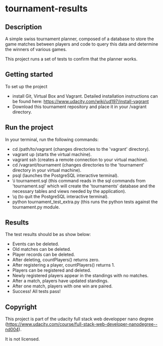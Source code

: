 # tournament-results

## Description

A simple swiss tournament planner, composed of a database to store the game matches between players and code to query this data and determine the winners of various games.

This project runs a set of tests to confirm that the planner works.

## Getting started

To set up the project
- install Git, Virtual Box and Vagrant. Detailed installation instructions can be found here: https://www.udacity.com/wiki/ud197/install-vagrant
- Download this tournament repository and place it in your /vagrant directory.

## Run the project 

In your terminal, run the following commands:
- cd /path/to/vagrant (changes directories to the 'vagrant' directory).
- vagrant up (starts the virtual machine).
- vagrant ssh (creates a remote connection to your virtual machine).
- cd /vagrant/tournament (changes directories to the 'tournament' directory in your virtual machine).
- psql (launches the PostgreSQL interactive terminal).
- \i tournament.sql (this command reads in the sql commands from 'tournament.sql' which will create the 'tournaments' database and the necessary tables and views needed by the application).
- \q (to quit the PostgreSQL interactive terminal).
- python tournament_test_extra.py (this runs the python tests against the tournament.py module.

## Results

The test results should be as show below:

- Events can be deleted.
- Old matches can be deleted.
- Player records can be deleted.
- After deleting, countPlayers() returns zero.
- After registering a player, countPlayers() returns 1.
- Players can be registered and deleted.
- Newly registered players appear in the standings with no matches.
- After a match, players have updated standings.
- After one match, players with one win are paired.
- Success! All tests pass!

## Copyright

This project is part of the udacity full stack web developper nano degree (https://www.udacity.com/course/full-stack-web-developer-nanodegree--nd004). 

It is not licensed.

